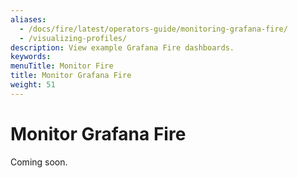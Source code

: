 ```yaml
---
aliases:
  - /docs/fire/latest/operators-guide/monitoring-grafana-fire/
  - /visualizing-profiles/
description: View example Grafana Fire dashboards.
keywords:
menuTitle: Monitor Fire
title: Monitor Grafana Fire
weight: 51
---
```


# Monitor Grafana Fire

Coming soon.
